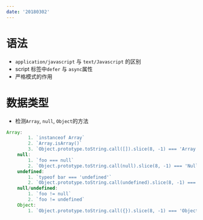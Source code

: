 ```yaml
---
date: '20180302'
---
```


# 语法
- `application/javascript` 与 `text/Javascript` 的区别
- script 标签中`defer` 与 `async`属性
 - 严格模式的作用

# 数据类型
- 检测`Array`, `null`, `Object`的方法
```js
Array: 
        1. `instanceof Array`
        2. `Array.isArray()`
        3. `Object.prototype.toString.call([]).slice(8, -1) === 'Array'`
    null:
        1. `foo === null`
        2. `Object.prototype.toString.call(null).slice(8, -1) === 'Null'`
    undefined:
        1. `typeof bar === 'undefined'`
        2. `Object.prototype.toString.call(undefined).slice(8, -1) === 'Undefined'`
    null/undefined:
        1. `foo != null`
        2. `foo != undefined`
    Object:
        1. `Object.prototype.toString.call({}).slice(8, -1) === 'Object'`
```

